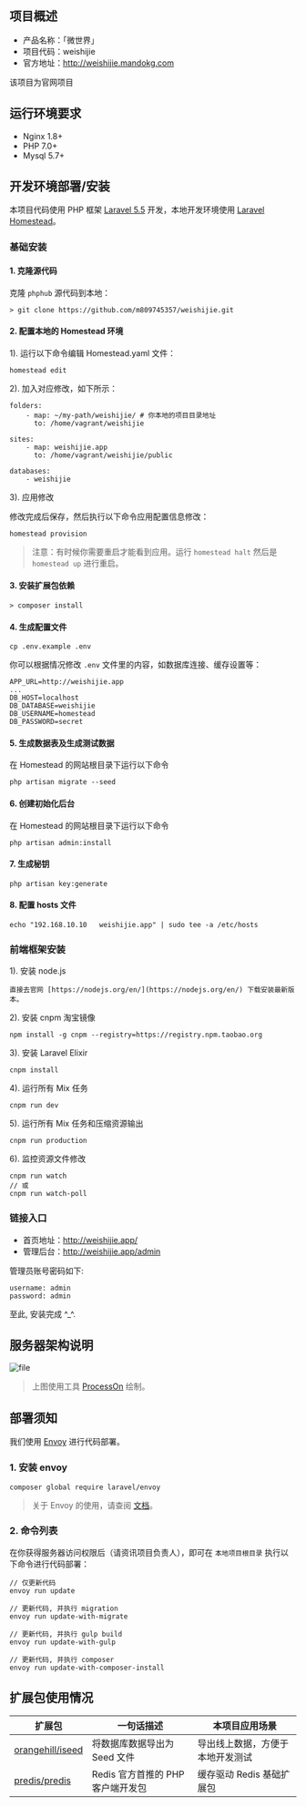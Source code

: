## 项目概述

- 产品名称：「微世界」
- 项目代码：weishijie
- 官方地址：http://weishijie.mandokg.com

该项目为官网项目

## 运行环境要求

- Nginx 1.8+
- PHP 7.0+
- Mysql 5.7+
## 开发环境部署/安装

本项目代码使用 PHP 框架 [Laravel 5.5](http://laravel-china.org/docs/5.5/) 开发，本地开发环境使用 [Laravel Homestead](http://laravel-china.org/docs/5.5/homestead)。

### 基础安装

#### 1. 克隆源代码

克隆 `phphub` 源代码到本地：

    > git clone https://github.com/m809745357/weishijie.git

#### 2. 配置本地的 Homestead 环境

1). 运行以下命令编辑 Homestead.yaml 文件：

```shell
homestead edit
```

2). 加入对应修改，如下所示：

```shell
folders:
    - map: ~/my-path/weishijie/ # 你本地的项目目录地址
      to: /home/vagrant/weishijie

sites:
    - map: weishijie.app
      to: /home/vagrant/weishijie/public

databases:
    - weishijie
```

3). 应用修改

修改完成后保存，然后执行以下命令应用配置信息修改：

```shell
homestead provision
```

> 注意：有时候你需要重启才能看到应用。运行 `homestead halt` 然后是 `homestead up` 进行重启。

#### 3. 安装扩展包依赖

    > composer install

#### 4. 生成配置文件

```shell
cp .env.example .env
```

你可以根据情况修改 `.env` 文件里的内容，如数据库连接、缓存设置等：

```shell
APP_URL=http://weishijie.app
...
DB_HOST=localhost
DB_DATABASE=weishijie
DB_USERNAME=homestead
DB_PASSWORD=secret
```

#### 5. 生成数据表及生成测试数据

在 Homestead 的网站根目录下运行以下命令

```shell
php artisan migrate --seed
```

#### 6. 创建初始化后台

在 Homestead 的网站根目录下运行以下命令

```shell
php artisan admin:install
```

#### 7. 生成秘钥

```shell
php artisan key:generate
```

#### 8. 配置 hosts 文件

    echo "192.168.10.10   weishijie.app" | sudo tee -a /etc/hosts


### 前端框架安装

1). 安装 node.js

    直接去官网 [https://nodejs.org/en/](https://nodejs.org/en/) 下载安装最新版本。

2). 安装 cnpm 淘宝镜像

```shell
npm install -g cnpm --registry=https://registry.npm.taobao.org
```

3). 安装 Laravel Elixir

```shell
cnpm install
```

4). 运行所有 Mix 任务

```shell
cnpm run dev
```

5). 运行所有 Mix 任务和压缩资源输出

```shell
cnpm run production
```

6). 监控资源文件修改

```shell
cnpm run watch
// 或
cnpm run watch-poll
```

### 链接入口

* 首页地址：http://weishijie.app/
* 管理后台：http://weishijie.app/admin

管理员账号密码如下:

```
username: admin
password: admin
```

至此, 安装完成 ^_^.

## 服务器架构说明

![file](https://fsdhubcdn.phphub.org/uploads/images/201705/20/1/1G6aQPAZym.png)

> 上图使用工具 [ProcessOn](https://www.processon.com) 绘制。

## 部署须知

我们使用 [Envoy](https://laravel.com/docs/5.0/envoy) 进行代码部署。

### 1. 安装 envoy

```
composer global require laravel/envoy
```

> 关于 Envoy 的使用，请查阅 [文档](http://laravel-china.org/docs/5.4/envoy)。

### 2. 命令列表

在你获得服务器访问权限后（请资讯项目负责人），即可在 `本地项目根目录` 执行以下命令进行代码部署：

```
// 仅更新代码
envoy run update

// 更新代码, 并执行 migration
envoy run update-with-migrate

// 更新代码, 并执行 gulp build
envoy run update-with-gulp

// 更新代码, 并执行 composer
envoy run update-with-composer-install
```

## 扩展包使用情况

| 扩展包                                      | 一句话描述                  | 本项目应用场景          |
| ---------------------------------------- | ---------------------- | ---------------- |
| [orangehill/iseed](https://github.com/orangehill/iseed) | 将数据库数据导出为 Seed 文件      | 导出线上数据，方便于本地开发测试 |
| [predis/predis](https://github.com/nrk/predis.git) | Redis 官方首推的 PHP 客户端开发包 | 缓存驱动 Redis 基础扩展包 |
